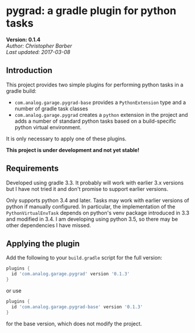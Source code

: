 # pygrad: a gradle plugin for python tasks
**Version: 0.1.4**  
*Author: Christopher Barber*  
*Last updated: 2017-03-08*

## Introduction

This project provides two simple plugins for performing python tasks in a gradle build:

* `com.analog.garage.pygrad-base` provides a `PythonExtension` type and a number of gradle task classes
* `com.analog.garage.pygrad` creates a `python` extension in the project and adds a number of standard python tasks based on a build-specific python virtual environment.

It is only necessary to apply one of these plugins.

**This project is under development and not yet stable!**

## Requirements

Developed using gradle 3.3. It probably will work with earlier 3.x versions but I have not tried it and don't promise to support earlier versions.

Only supports python 3.4 and later. Tasks may work with earlier versions of python if manually configured. In particular, the implementation of the `PythonVirtualEnvTask` depends on python's venv package introduced in 3.3 and modified in 3.4. I am developing using python 3.5, so there may be other dependencies I have missed.

## Applying the plugin

Add the following to your `build.gradle` script for the full version:

~~~groovy
plugins {
  id 'com.analog.garage.pygrad' version '0.1.3'
}
~~~

or use

~~~groovy
plugins {
  id 'com.analog.garage.pygrad-base' version '0.1.3'
}
~~~

for the base version, which does not modify the project.





